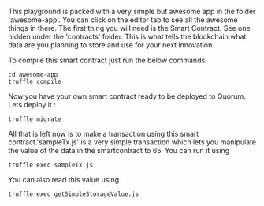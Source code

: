 This playground is packed with a very simple but awesome app in the folder 'awesome-app'. You can click on the editor tab to see all the awesome things in there. 
The first thing you will need is the Smart Contract. See one hidden under the 'contracts' folder. This is what tells the blockchain what data are you planning to store and use for your next innovation.

To compile this smart contract just run the below commands:

```execute
cd awesome-app
truffle compile
```
Now you have your own smart contract ready to be deployed to Quorum. Lets deploy it :

```execute
truffle migrate
```
All that is left now is to make a transaction using this smart contract.'sampleTx.js' is a very simple transaction which lets you manipulate the value of the data in the smartcontract to 65. You can run it using

```execute
truffle exec sampleTx.js
```
You can also read this value using 
```execute
truffle exec getSimpleStorageValue.js
```

